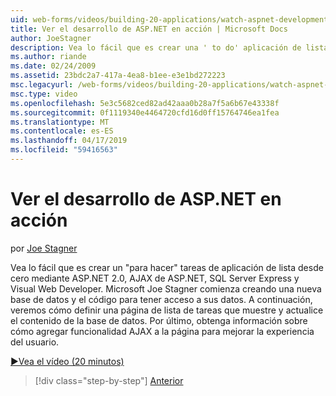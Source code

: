 ```yaml
---
uid: web-forms/videos/building-20-applications/watch-aspnet-development-in-action
title: Ver el desarrollo de ASP.NET en acción | Microsoft Docs
author: JoeStagner
description: Vea lo fácil que es crear una ' to do' aplicación de lista desde cero mediante ASP.NET 2.0, AJAX de ASP.NET, SQL Server Express y Visual Web Developer de tareas. MIC...
ms.author: riande
ms.date: 02/24/2009
ms.assetid: 23bdc2a7-417a-4ea8-b1ee-e3e1bd272223
msc.legacyurl: /web-forms/videos/building-20-applications/watch-aspnet-development-in-action
msc.type: video
ms.openlocfilehash: 5e3c5682ced82ad42aaa0b28a7f5a6b67e43338f
ms.sourcegitcommit: 0f1119340e4464720cfd16d0ff15764746ea1fea
ms.translationtype: MT
ms.contentlocale: es-ES
ms.lasthandoff: 04/17/2019
ms.locfileid: "59416563"
---
```

# <a name="watch-aspnet-development-in-action"></a>Ver el desarrollo de ASP.NET en acción

por [Joe Stagner](https://github.com/JoeStagner)

Vea lo fácil que es crear un "para hacer" tareas de aplicación de lista desde cero mediante ASP.NET 2.0, AJAX de ASP.NET, SQL Server Express y Visual Web Developer. Microsoft Joe Stagner comienza creando una nueva base de datos y el código para tener acceso a sus datos. A continuación, veremos cómo definir una página de lista de tareas que muestre y actualice el contenido de la base de datos. Por último, obtenga información sobre cómo agregar funcionalidad AJAX a la página para mejorar la experiencia del usuario.

[&#9654;Vea el vídeo (20 minutos)](https://channel9.msdn.com/Blogs/ASP-NET-Site-Videos/watch-aspnet-development-in-action)

> [!div class="step-by-step"]
> [Anterior](lesson-8-working-with-the-gridview-and-formview.md)
